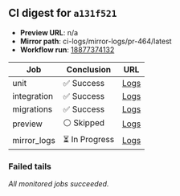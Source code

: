 <!-- AWA-CI-DIGEST -->
## CI digest for `a131f521`

- **Preview URL**: n/a
- **Mirror path**: ci-logs/mirror-logs/pr-464/latest
- **Workflow run**: [18877374132](https://github.com/AlexBomber12/AWA-App/actions/runs/18877374132)

| Job | Conclusion | URL |
| --- | ---------- | --- |
| unit | ✅ Success | [Logs](https://github.com/AlexBomber12/AWA-App/actions/runs/18877374132/job/53870690910) |
| integration | ✅ Success | [Logs](https://github.com/AlexBomber12/AWA-App/actions/runs/18877374132/job/53871010993) |
| migrations | ✅ Success | [Logs](https://github.com/AlexBomber12/AWA-App/actions/runs/18877374132/job/53871011037) |
| preview | ⚪ Skipped | [Logs](https://github.com/AlexBomber12/AWA-App/actions/runs/18877374132/job/53871203754) |
| mirror_logs | ⏳ In Progress | [Logs](https://github.com/AlexBomber12/AWA-App/actions/runs/18877374132/job/53871203354) |

### Failed tails

_All monitored jobs succeeded._
